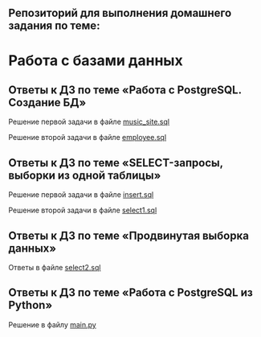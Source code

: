 
## Репозиторий для выполнения домашнего задания по теме:
# Работа с базами данных

## Ответы к ДЗ по теме «Работа с PostgreSQL. Создание БД»
Решение первой задачи в файле [music_site.sql](https://github.com/fedor-metsger/hw_db/blob/main/music_site.sql)

Решение второй задачи в файле [employee.sql](https://github.com/fedor-metsger/hw_db/blob/main/employee.sql)

## Ответы к ДЗ по теме «SELECT-запросы, выборки из одной таблицы»

Решение первой задачи в файле [insert.sql](https://github.com/fedor-metsger/hw_db/blob/main/insert.sql)

Решение второй задачи в файле [select1.sql](https://github.com/fedor-metsger/hw_db/blob/main/select1.sql)

## Ответы к ДЗ по теме «Продвинутая выборка данных»

Ответы в файле [select2.sql](https://github.com/fedor-metsger/hw_db/blob/main/select2.sql)

## Ответы к ДЗ по теме «Работа с PostgreSQL из Python»

Решение в файлу [main.py](https://github.com/fedor-metsger/hw_db/blob/main/main.py)
